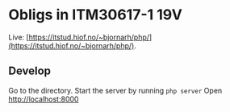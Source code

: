 # Obligs in ITM30617-1 19V
Live: [https://itstud.hiof.no/~bjornarh/php/](https://itstud.hiof.no/~bjornarh/php/).

## Develop
Go to the directory. Start the server by running `php server`
Open [http://localhost:8000](http://localhost:8000)
